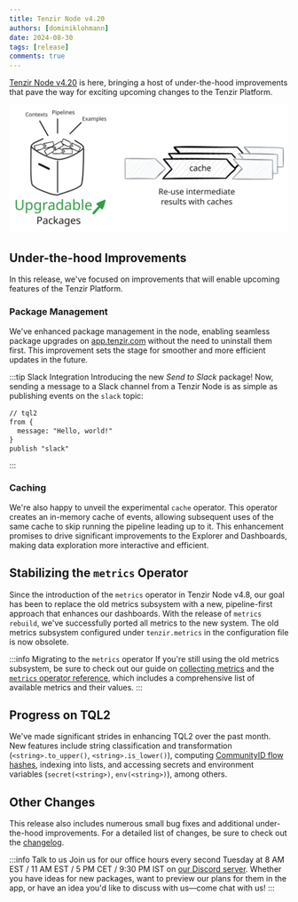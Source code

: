 ```yaml
---
title: Tenzir Node v4.20  
authors: [dominiklohmann]  
date: 2024-08-30  
tags: [release]  
comments: true  
---
```


[Tenzir Node v4.20][github-release] is here, bringing a host of under-the-hood
improvements that pave the way for exciting upcoming changes to the Tenzir
Platform.

![Tenzir Node v4.20](tenzir-node-v4.20.excalidraw.svg)

[github-release]: https://github.com/tenzir/tenzir/releases/tag/v4.20.0

<!-- truncate -->

## Under-the-hood Improvements

In this release, we've focused on improvements that will enable upcoming
features of the Tenzir Platform.

### Package Management

We've enhanced package management in the node, enabling seamless package
upgrades on [app.tenzir.com](https://app.tenzir.com) without the need to
uninstall them first. This improvement sets the stage for smoother and more
efficient updates in the future.

:::tip Slack Integration
Introducing the new _Send to Slack_ package! Now, sending a message to a Slack
channel from a Tenzir Node is as simple as publishing events on the `slack`
topic:

```tql
// tql2
from {
  message: "Hello, world!"
}
publish "slack"
```
:::

### Caching

We're also happy to unveil the experimental `cache` operator. This operator
creates an in-memory cache of events, allowing subsequent uses of the same cache
to skip running the pipeline leading up to it. This enhancement promises to
drive significant improvements to the Explorer and Dashboards, making data
exploration more interactive and efficient.

## Stabilizing the `metrics` Operator

Since the introduction of the `metrics` operator in Tenzir Node v4.8, our goal
has been to replace the old metrics subsystem with a new, pipeline-first
approach that enhances our dashboards. With the release of `metrics rebuild`,
we've successfully ported all metrics to the new system. The old metrics
subsystem configured under `tenzir.metrics` in the configuration file is now
obsolete.

:::info Migrating to the `metrics` operator
If you're still using the old metrics subsystem, be sure to check out our guide
on [collecting metrics](/usage/collect-metrics) and the [`metrics` operator
reference](/tql2/operators/metrics), which includes a comprehensive list of
available metrics and their values.
:::

## Progress on TQL2

We've made significant strides in enhancing TQL2 over the past month. New
features include string classification and transformation
(`<string>.to_upper()`, `<string>.is_lower()`), computing [CommunityID flow
hashes](/blog/unifying-network-and-endpoint-data-with-community-ids), indexing
into lists, and accessing secrets and environment variables (`secret(<string>)`,
`env(<string>)`), among others.

## Other Changes

This release also includes numerous small bug fixes and additional
under-the-hood improvements. For a detailed list of changes, be sure to check
out the [changelog][changelog].

:::info Talk to us
Join us for our office hours every second Tuesday at 8 AM EST / 11 AM EST / 5 PM
CET / 9:30 PM IST on [our Discord server][discord]. Whether you have ideas for
new packages, want to preview our plans for them in the app, or have an idea
you'd like to discuss with us—come chat with us!
:::

[discord]: /discord  
[changelog]: /changelog#v4200  

